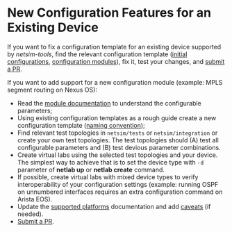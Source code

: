# New Configuration Features for an Existing Device

If you want to fix a configuration template for an existing device supported by *netsim-tools*, find the relevant configuration template ([initial configurations](dev/devices.md#initial-device-configuration), [configuration modules](devices.md#configuration-modules)), fix it, test your changes, and [submit a PR](guidelines.md).

If you want to add support for a new configuration module (example: MPLS segment routing on Nexus OS):

* Read the [module documentation](../module-reference.md) to understand the configurable parameters;
* Using existing configuration templates as a rough guide create a new configuration template ([naming convention](devices.md#configuration-modules));
* Find relevant test topologies in `netsim/tests` or `netsim/integration` or create your own test topologies. The test topologies should (A) test all configurable parameters and (B) test devious parameter combinations.
* Create virtual labs using the selected test topologies and your device. The simplest way to achieve that is to set the device type with `-d` parameter of **netlab up** or **netlab create** command.
* If possible, create virtual labs with mixed device types to verify interoperability of your configuration settings (example: running OSPF on unnumbered interfaces requires an extra configuration command on Arista EOS).
* Update the [supported platforms](../platforms.md) documentation and add [caveats](../caveats.md) (if needed).
* [Submit a PR](guidelines.md).
